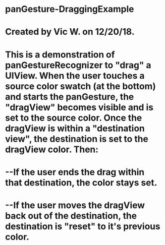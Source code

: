 # panGesture-DraggingExample
# Created by Vic W. on 12/20/18.

# This is a demonstration of panGestureRecognizer to "drag" a UIView. When the user touches a source color swatch (at the bottom) and starts the panGesture, the "dragView" becomes visible and is set to the source color. Once the dragView is within a "destination view", the destination is set to the dragView color. Then:
#   --If the user ends the drag within that destination, the color stays set.
#   --If the user moves the dragView back out of the destination, the destination is "reset" to it's previous color.
